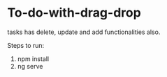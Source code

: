 # To-do-with-drag-drop
tasks has delete, update and add functionalities also. 

Steps to run:

1) npm install
2) ng serve
